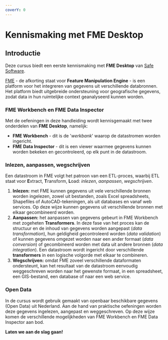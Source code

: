 ```yaml
---
coverY: 0
---
```


# Kennismaking met FME Desktop

## Introductie

Deze cursus biedt een eerste kennismaking met **FME Desktop** van [Safe Software](https://www.safe.com/).

[FME](https://www.safe.com/fme/) - de afkorting staat voor **Feature Manipulation Engine** - is een platform voor het integreren van gegevens uit verschillende databronnen. Het platform biedt uitgebreide ondersteuning voor geografische gegevens, zodat data in hun ruimtelijke context geanalyseerd kunnen worden.

### FME Workbench en FME Data Inspector

Met de oefeningen in deze handleiding wordt kennisgemaakt met twee onderdelen van **FME Desktop**, namelijk:

* **FME Workbench** - dit is de '_werkbank_' waarop de datastromen worden ingericht.
* **FME Data Inspector** - dit is een viewer waarmee gegevens kunnen worden bekeken en gecontroleerd, op elk punt in de datastroom.

### Inlezen, aanpassen, wegschrijven

Een datastroom in FME volgt het patroon van een ETL-proces, waarbij ETL staat voor **E**xtract, **T**ransform, **L**oad: _inlezen_, _aanpassen_, _wegschrijven_.

1. **Inlezen:** met FME kunnen gegevens uit vele verschillende bronnen worden ingelezen, zowel uit bestanden, zoals Excel spreadsheets, Shapefiles of AutoCAD-tekeningen, als uit databases en vanaf web services. Op deze wijze kunnen gegevens uit verschillende bronnen met elkaar gecombineerd worden.
2. **Aanpassen:** het aanpassen van gegevens gebeurt in FME Workbench met zogeheten **Transformers**. In deze fase van het proces kan de structuur en de inhoud van gegevens worden aangepast (_data transformation_), hun geldigheid gecontroleerd worden (_data validation_) of kunnen gegevens omgezet worden naar een ander formaat (_data conversion_) of gecombineerd worden met data uit andere bronnen (_data integration_). Een datastroom wordt ingericht door verschillende **transformers** in een logische volgorde met elkaar te combineren.
3. **Wegschrijven:** omdat FME zoveel verschillende dataformaten ondersteunt, kan het resultaat van de datastroom eenvoudig weggeschreven worden naar het gewenste formaat, in een spreadsheet, een GIS-bestand, een database of naar een web service.

### Open Data

In de cursus wordt gebruik gemaakt van openbaar beschikbare gegevens (Open Data) uit Nederland. Aan de hand van praktische oefeningen worden deze gegevens ingelezen, aangepast en weggeschreven. Op deze wijze komen de verschillende mogelijkheden van FME Workbench en FME Data Inspector aan bod.

**Laten we aan de slag gaan!**
